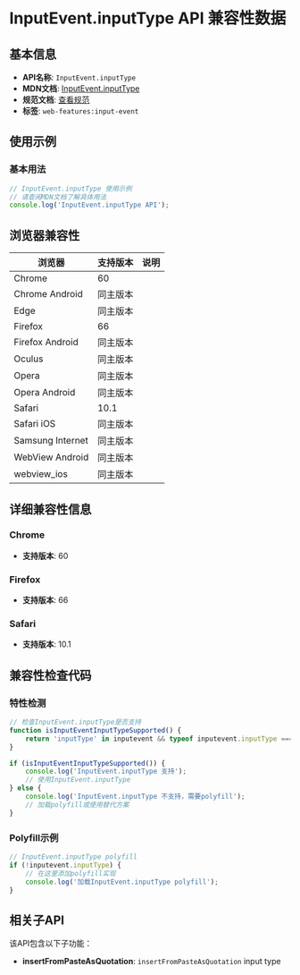 # InputEvent.inputType API 兼容性数据

## 基本信息

- **API名称**: `InputEvent.inputType`
- **MDN文档**: [InputEvent.inputType](https://developer.mozilla.org/docs/Web/API/InputEvent/inputType)
- **规范文档**: [查看规范](https://w3c.github.io/uievents/#dom-inputevent-inputtype)
- **标签**: `web-features:input-event`

## 使用示例

### 基本用法

```javascript
// InputEvent.inputType 使用示例
// 请查阅MDN文档了解具体用法
console.log('InputEvent.inputType API');
```

## 浏览器兼容性

| 浏览器 | 支持版本 | 说明 |
|--------|----------|------|
| Chrome | 60 |  |
| Chrome Android | 同主版本 |  |
| Edge | 同主版本 |  |
| Firefox | 66 |  |
| Firefox Android | 同主版本 |  |
| Oculus | 同主版本 |  |
| Opera | 同主版本 |  |
| Opera Android | 同主版本 |  |
| Safari | 10.1 |  |
| Safari iOS | 同主版本 |  |
| Samsung Internet | 同主版本 |  |
| WebView Android | 同主版本 |  |
| webview_ios | 同主版本 |  |

## 详细兼容性信息

### Chrome

- **支持版本**: 60

### Firefox

- **支持版本**: 66

### Safari

- **支持版本**: 10.1

## 兼容性检查代码

### 特性检测

```javascript
// 检查InputEvent.inputType是否支持
function isInputEventInputTypeSupported() {
    return 'inputType' in inputevent && typeof inputevent.inputType === 'function';
}

if (isInputEventInputTypeSupported()) {
    console.log('InputEvent.inputType 支持');
    // 使用InputEvent.inputType
} else {
    console.log('InputEvent.inputType 不支持，需要polyfill');
    // 加载polyfill或使用替代方案
}
```

### Polyfill示例

```javascript
// InputEvent.inputType polyfill
if (!inputevent.inputType) {
    // 在这里添加polyfill实现
    console.log('加载InputEvent.inputType polyfill');
}
```

## 相关子API

该API包含以下子功能：

- **insertFromPasteAsQuotation**: `insertFromPasteAsQuotation` input type

